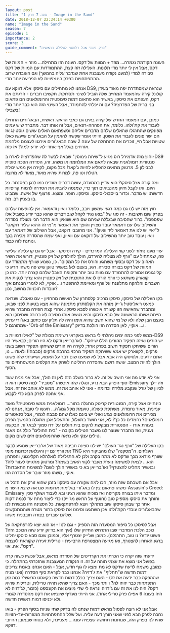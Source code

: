 ```yaml
---
layout: post
title: "עונה 7 פרק 1 - Image in the Sand"
date: 2018-12-07 22:34:14 +0300
name: "Image in the Sand"
season: 7
episode: 1
importance: 2
score: 3
guide_comment: "פרק בינוני אבל רלוונטי לעלילה הראשית"
---
```

העונה הקודמת נגמרה... מוזר + המוות של דקס. העונה הזו מתחילה... מוזר + המוות של דקס, אבל אין לי יותר מדי תלונות. העלילה זזה קצת, ההתמודדות עם המוות של דקס סבירה למדי (למעט נקודה מעצבנת אחת שנדבר עליה בהמשך) וגם העובדה שרוב ההתפתחויות בפרק היו צפויות לא הפריעה יותר מדי.

אנחנו לא מתחילים עם סיסקו אלא דווקא עם DS9, שנראה שמסתדרת יפה מאוד בעידן קולונל קירה שהמעמד המחייב שלה הוביל לשינוי תסרוקת. תקשיבו חברים - הרגתם את דקס, העפתם את סיסקו, באשיר הוא פתאום דמות סימפטית והרומולאנים הם פתאום בני ברית של הפדרציה? עם זה יכלתי להתמודד, אבל השינוי הזה הוא כבר יותר מדי בשבילי!

כמובן, עם המעמד החדש של קירה באים גם כאבי הראש. ראשית, הבאג'ורים התחילו לעבוד את קת'ולהו. כלומר, את הפההה-רפאים, אבל זה אותו דבר. מתברר שיש עמים מפונקים שהתרגלו שהאלים שלהם מדברים אליהם וכשפתאום האלים עושים גוסטינג אז הם ישר פונים לעבוד את השטן. הייתי אומר שקשה להאמין על הבאג'ורים שיעשו כאלו שטויות אבל היי, זוכרים את ההתחלה של עונה 2 שבה הבאג'ורים אירגנו לעצמם מלחמת אזרחים בגלל אף-אחד-לא-יודע-למה? אז כזה.

וחוץ מזה אדמירל רוס מגיע ל"שיחת נימוסין" שבאה לבשר לה שהפדרציה לארח ב-DS9 סנטורית רומולאנית שבאה לתאם את המלחמה או משהו. זהו, הסדרה הפכה סופית לבבילון 5. מרטוק מתאים להפליא להיות ג'קאר! מכל מקום, לקירה אין ממש יכולת הטלת וטו פה, למרות שהיא מאוד, מאוד לא מרוצה.

ומה קורה אצל סיסקו? הוא עדיין במסעדה, עושה דברים מוזרים כמו לנגן בפסנתר. כל היום. ואז לקבל חזיון מהנביאים תוך כדי, שמנסה להביא את הסדרה לרמות קריפיות חדשות: יש מדבר. וכדור בייסבול-סיסקו. וסיסקו. חופר. ומוצא. פרצוף של אישה. שמביט בו בעניין רב. מה.

חוץ מזה יש לנו גם כמה רגעי שמשון ויובב, כלומר וואיון ודאמאר. אין להופעות שלהם בפרק שום חשיבות - זה סוג של "בואו נגיד לקהל שוב דברים שהוא כבר יודע בשביל אלו שפספסו". ברור שהסיבה שבגללה שניהם שם היא שוואיון הוא הדבר הכי מוצלח בסדרה והשילוב שלו עם דאמאר עובד מצויין והופך את דאמאר מ"מי זה ההוא שליד דוקאט" ל"יאיי יש לנו את דאמאר ליד וואיון!". אני מחובבי דוקאט, אבל השילוב של דאמאר עם וואיון עובד טוב יותר מהשילוב של דוקאט עם וואיון, ואני שמח שהסדרה מכירה בכך ונותנת לזה כבוד.

עוד מעט נחזור לשני קווי העלילה המרכזיים - קירה וסיסקו - אבל יש גם קו עלילה שלישי פה, שמתחיל עם "וורף לא מצליח להירדם, הולך להולודק של ויק פונטיין, דורש את השיר האהוב על דקס ובסוף משתגע והורס את כל המקום". כן, נשמע שוורף מתמודד עם המוות של דקס בצורה סבירה. רגע, בעצם לא! באשיר טוען שיש פה משהו חריג כי קלינגונים אמורים להתמודד עם מוות טוב יותר ותקופת האבל שלהם קצרה יותר. כמו כן קווארק משתגע כי וורף הורס לו את התוכנית של ויק פונטיין והוא צריך לנקות את השברים והלהקה מתלוננת על וורף ומאיימת להתפטר ו... אוקיי, לא לגמרי הבנתם איך עובדות תוכניות מחשב, נכון?

בקו העלילה של סיסקו, סיסקו מרכיב קלסתרון של האישה מהחזיון - עם טאבלט שנראה כמעט ריאליסטי! ג'ייק מזהה את הקלסתרון מתמונה שהוא מצא בטעות לפני שבוע, ומתברר שהאישה הזו קשורה איכשהו לסבא סיסקו. אחרי קצת חפירה מתברר שהיא הייתה אשתו הראשונה של סבא סיסקו והיא נטשה אותו מסיבה לא ברורה ושסיסקו הוא בעצם הבן שלה ולא של מי שהוא חשב שהיא אימו והיה לה תליון עם כיתוב באג'ורי עתיק שמתורגם ל-"Orb of the Emissary" ו... אוקיי, לאן הסדרה הזו הולכת בדיוק.

ממש לפני כמה ימים ניהלתי לי בראש באקראי רשימת מכולת של "לאילו דמויות ב-DS9 יש הורים ואיזה תפקיד ההורים הללו שיחקו". לאו'ברייאן ודקס לא היו הורים; לבאשיר היו הורים ששיחקו תפקיד חשוב בפרק אחד; לקירה היו הורים ששיחקו תפקיד חשוב בשני פרקים; לקווארק יש אמא ששיחקה תפקיד מרכזי בהרבה פרקים (סבבה!) ולאודו... נו, אתם יודעים. ולסיסקו היה אבא אבל לא שמענו שום דבר על האמא, ושיערתי שזה פשוט הולך להיות המצב. עושה רושם שהסדרה החליטה לשחק את הקלפים המשפחתיים עד הסוף.

אני לא יודע מה אני חושב על זה. לא ברור בשלב הזה לאן זה הולך, אבל אני מניח שעד סוף הפרק הבא נדע, ונגלה שזה איכשהו "מסביר" למה סיסקו הוא ה-Emissary וזה יילך לכיוון של גורל שנקבע מלידה וכדומה - ואני לא אוהב את זה. ממש לא אוהב את זה. אבל אני אחכה לפרק הבא כדי לקבוע.

בינתיים אצל קירה, הסנטורית קריטק מתגלה בתור... רומולאנית ממש סימפטית? מאוד עניינית, מאוד נחמדה, משתפת פעולה, טועמת מקל גמג'ה... תעשו לי טובה, אנחנו לא מכירים את הרומולאנים כגזע ואולי יש בינם כאלו שהם סבבה לגמרי, אבל סנאטורים רומולאנים? נחמדים כל כך? לא, אני חושד בתעלול, והתעלול אכן מתגלה בהמשך הפרק בעזרת אודו - הסנטורית מבקשת להקים בית חולים על ירח סמוך לבאג'ור, הבקשה נענית, ואז מתברר שנוצר לנו משבר הטילים בקובה - "בית החולים" כולל גם מאגר טילים ענקי ולא נראה שהרומולאנים זזים לשום מקום.

בקו העלילה של "וורף נגד העולם" יש לנו סצינה חביבה מאוד של או'ברייאן שמגיע לבקר את וורף עם יין והעלאת זכרונות מימי TNG העליזים. ה"מסקנה" שלו מהביקור היא שוורף מודאג מכך שדקס לא מתה בקרב ולכן לא התגלגלה לואלהלא הקלינגוני, והפתרון הוא... לצאת למשימה נועזת מעבר לקווי האויב בשמה? ומרטוק מתגייס לעזור לזה? ובאשיר מחליט להצטרף? ואו'ברייאן בא כי באשיר הולך לשם? למשימת התאבדות? אוקיי, משהו מוזר עובר על הסדרה הזו.

אבל אם חשבתם שזה מוזר, חכו למה שקורה עם סיסקו! בזמן שהוא זורק את הזבל או משהו פתאום צץ לו באג'ורי בגלימות אדומות שנראה שיצא הישר מ-Assasin's Creed: Emissary ומדבר איתו בצורה מקריפה ואז מוכיח שהוא רציני ובא לעבוד ושולף סכין וחותך את סיסקו מספיק טוב (וחוטף על הראש מג'ייק) כדי ליצור מתח עד לכמה דקות אחר כך שבהן סיסקו שוב מתהלך ויוצא להרפתקאות. כל הסצינה הזו מבשרת לנו שהבאג'ורים עובדי הקת'ולהו אכן השתגעו וסימנו את סיסקו בתור מטרה ושהמתנקשים שלהם עובדים בצורה חובבנית משהו.

אבל לסיסקו כל סיפור המסעדה הזה הספיק - וגם לנו! - אז הוא יוצא להרפתקאה על כוכב הלכת המדברי שבו התרחש החיזיון שלו (איך הוא בדיוק יודע שזה הכוכב הזה? פשוט יודע? נו טוב, התרגלנו). כמובן שג'ייק יצטרף אליו, וכמובן שגם סבא סיסקו יחליט ברגע האחרון להצטרף, ואז מגיעה המצטרפת הרביעית - טרילית זעירה שקוראת לעצמה "דקס". אה. אוי.

ידעתי שזה יקרה כי הכרתי את הקרדיטים של הסדרה מראש, אבל עכשיו כשזה קרה בפועל אני מוצא את עצמי תוהה על זה. זו הנקודה המעצבנת שהזכרתי בהתחלה. כי כמובן, משמח לדעת שדקס לא מת ומצא לו גוף חדש, אבל - האם אנחנו באמת צריכים דמות חדשה ש"תחליף" את ג'דזיה? אנחנו כבר לקראת סוף הסדרה (ואני מניח שההפקה כבר ידעה את זה) - האם צריך בכלל דמות חדשה בקאסט הראשי? כמה זמן התפתחות כבר יהיה לה? ויותר מכך - האם צריך שהיא תהיה טרילית, וטרילית שהיא דקס? היה לנו את זה עם ג'דזיה ונראה לי שדי מיצינו את הקונספט (כזכור, לג'דזיה לא היה בעונה 6 אפילו פרק טרילי אחד). אני הייתי מעדיף שיוציאו את דקס מהסדרה לגמרי ולא יכניסו דמות ראשית חדשה.

אבל אני לא רוצה לפסול מראש דמות שנתנו לה בדיוק שתי שניות בסוף הפרק - בואו נחכה לפרק הבא לפני שאני חורץ דעה עליה. ועל שלל ההתפתחויות המוזרות-עד-הזויות שהיו לנו בפרק הזה, שנותנות תחושה שצפויה עונה... מעניינת, ולא בטוח שבמובן החיובי דווקא.
